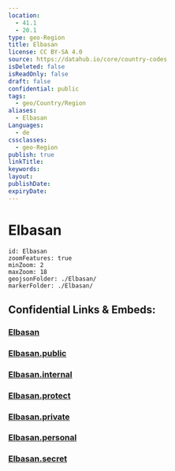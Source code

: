 ```yaml
---
location:
  - 41.1
  - 20.1
type: geo-Region
title: Elbasan
license: CC BY-SA 4.0
source: https://datahub.io/core/country-codes
isDeleted: false
isReadOnly: false
draft: false
confidential: public
tags:
  - geo/Country/Region
aliases:
  - Elbasan
Languages:
  - de
cssclasses:
  - geo-Region
publish: true
linkTitle:
keywords:
layout:
publishDate:
expiryDate:
---
```


# Elbasan

```leaflet
id: Elbasan
zoomFeatures: true 
minZoom: 2 
maxZoom: 18
geojsonFolder: ./Elbasan/
markerFolder: ./Elbasan/
```


## Confidential Links & Embeds: 

### [Elbasan](/_Standards/Earth/Continent/Europe/Europe~South/Albania/Counties~Albania/Elbasan.md) 

### [Elbasan.public](/_public/Earth/Continent/Europe/Europe~South/Albania/Counties~Albania/Elbasan.public.md) 

### [Elbasan.internal](/_internal/Earth/Continent/Europe/Europe~South/Albania/Counties~Albania/Elbasan.internal.md) 

### [Elbasan.protect](/_protect/Earth/Continent/Europe/Europe~South/Albania/Counties~Albania/Elbasan.protect.md) 

### [Elbasan.private](/_private/Earth/Continent/Europe/Europe~South/Albania/Counties~Albania/Elbasan.private.md) 

### [Elbasan.personal](/_personal/Earth/Continent/Europe/Europe~South/Albania/Counties~Albania/Elbasan.personal.md) 

### [Elbasan.secret](/_secret/Earth/Continent/Europe/Europe~South/Albania/Counties~Albania/Elbasan.secret.md)

